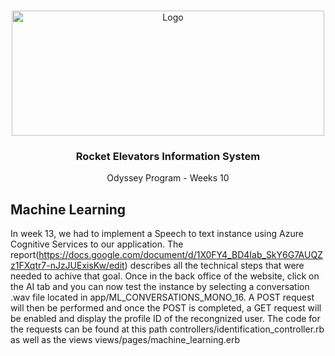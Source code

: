 <!-- PROJECT LOGO -->
<br />
<p align="center">
  <a href="https://rocketlift.ca/assets/_rocket/R2-3c6296bf2343b849b947f8ccfce0de61dd34ba7f9e2a23a53d0a743bc4604e3c.png">
    <img src="https://rocketlift.ca/assets/_rocket/R2-3c6296bf2343b849b947f8ccfce0de61dd34ba7f9e2a23a53d0a743bc4604e3c.png" alt="Logo" width="500" height="200">
  </a>

  <h3 align="center">Rocket Elevators Information System
</h3>
  
  <p align="center">
    Odyssey Program - Weeks 10
  </p>
</p>


## Machine Learning

In week 13, we had to implement a Speech to text instance using Azure Cognitive Services to our application.
The report(https://docs.google.com/document/d/1X0FY4_BD4Iab_SkY6G7AUQZz1FXqtr7-nJzJUExisKw/edit) describes all the technical steps that were needed to achive that goal.  Once in the back office of the website, click on the AI tab and you can now test the instance by selecting a conversation .wav file located in app/ML_CONVERSATIONS_MONO_16.  A POST request will then be performed and once the POST is completed, a GET request will be enabled and display the profile ID of the recongnized user.  The code for the requests can be found at this path controllers/identification_controller.rb as well as the views views/pages/machine_learning.erb






